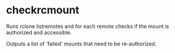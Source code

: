 # checkrcmount

Runs rclone listremotes and for each remote checks if the mount is authorized and accessible. 

Outputs a list of 'failed' mounts that need to be re-authorized.
